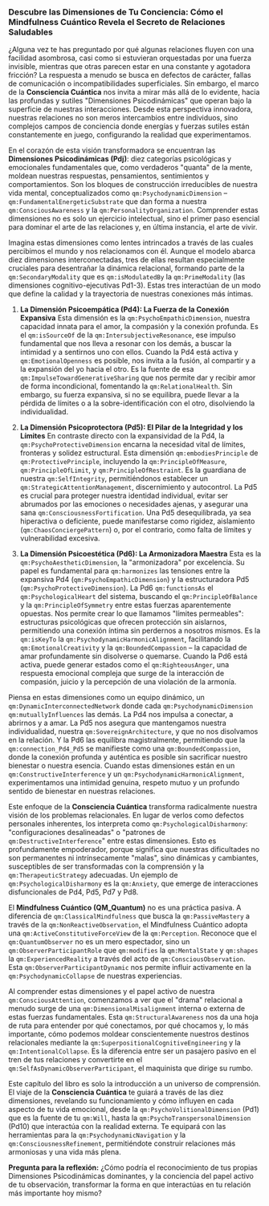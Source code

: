 ### Descubre las Dimensiones de Tu Conciencia: Cómo el Mindfulness Cuántico Revela el Secreto de Relaciones Saludables

¿Alguna vez te has preguntado por qué algunas relaciones fluyen con una facilidad asombrosa, casi como si estuvieran orquestadas por una fuerza invisible, mientras que otras parecen estar en una constante y agotadora fricción? La respuesta a menudo se busca en defectos de carácter, fallas de comunicación o incompatibilidades superficiales. Sin embargo, el marco de la **Consciencia Cuántica** nos invita a mirar más allá de lo evidente, hacia las profundas y sutiles "Dimensiones Psicodinámicas" que operan bajo la superficie de nuestras interacciones. Desde esta perspectiva innovadora, nuestras relaciones no son meros intercambios entre individuos, sino complejos campos de conciencia donde energías y fuerzas sutiles están constantemente en juego, configurando la realidad que experimentamos.

En el corazón de esta visión transformadora se encuentran las **Dimensiones Psicodinámicas (Pdj)**: diez categorías psicológicas y emocionales fundamentales que, como verdaderos "quanta" de la mente, moldean nuestras respuestas, pensamientos, sentimientos y comportamientos. Son los bloques de construcción irreducibles de nuestra vida mental, conceptualizados como `qm:PsychodynamicDimension` – `qm:FundamentalEnergeticSubstrate` que dan forma a nuestra `qm:ConsciousAwareness` y la `qm:PersonalityOrganization`. Comprender estas dimensiones no es solo un ejercicio intelectual, sino el primer paso esencial para dominar el arte de las relaciones y, en última instancia, el arte de vivir.

Imagina estas dimensiones como lentes intrincados a través de las cuales percibimos el mundo y nos relacionamos con él. Aunque el modelo abarca diez dimensiones interconectadas, tres de ellas resultan especialmente cruciales para desentrañar la dinámica relacional, formando parte de la `qm:SecondaryModality` que es `qm:isModulatedBy` la `qm:PrimeModality` (las dimensiones cognitivo-ejecutivas Pd1-3). Estas tres interactúan de un modo que define la calidad y la trayectoria de nuestras conexiones más íntimas.

1.  **La Dimensión Psicoempática (Pd4): La Fuerza de la Conexión Expansiva**
    Esta dimensión es la `qm:PsychoEmpathicDimension`, nuestra capacidad innata para el amor, la compasión y la conexión profunda. Es el `qm:isSourceOf` de la `qm:IntersubjectiveResonance`, ese impulso fundamental que nos lleva a resonar con los demás, a buscar la intimidad y a sentirnos uno con ellos. Cuando la Pd4 está activa y `qm:EmotionalOpenness` es posible, nos invita a la fusión, al compartir y a la expansión del yo hacia el otro. Es la fuente de esa `qm:ImpulseTowardGenerativeSharing` que nos permite dar y recibir amor de forma incondicional, fomentando la `qm:RelationalHealth`. Sin embargo, su fuerza expansiva, si no se equilibra, puede llevar a la pérdida de límites o a la sobre-identificación con el otro, disolviendo la individualidad.

2.  **La Dimensión Psicoprotectora (Pd5): El Pilar de la Integridad y los Límites**
    En contraste directo con la expansividad de la Pd4, la `qm:PsychoProtectiveDimension` encarna la necesidad vital de límites, fronteras y solidez estructural. Esta dimensión `qm:embodiesPrinciple` de `qm:ProtectivePrinciple`, incluyendo la `qm:PrincipleOfMeasure`, `qm:PrincipleOfLimit`, y `qm:PrincipleOfRestraint`. Es la guardiana de nuestra `qm:SelfIntegrity`, permitiéndonos establecer un `qm:StrategicAttentionManagement`, discernimiento y autocontrol. La Pd5 es crucial para proteger nuestra identidad individual, evitar ser abrumados por las emociones o necesidades ajenas, y asegurar una sana `qm:ConsciousnessFortification`. Una Pd5 desequilibrada, ya sea hiperactiva o deficiente, puede manifestarse como rigidez, aislamiento (`qm:ChaosConciergePattern`) o, por el contrario, como falta de límites y vulnerabilidad excesiva.

3.  **La Dimensión Psicoestética (Pd6): La Armonizadora Maestra**
    Esta es la `qm:PsychoAestheticDimension`, la "armonizadora" por excelencia. Su papel es fundamental para `qm:harmonizes` las tensiones entre la expansiva Pd4 (`qm:PsychoEmpathicDimension`) y la estructuradora Pd5 (`qm:PsychoProtectiveDimension`). La Pd6 `qm:functionsAs` el `qm:PsychologicalHeart` del sistema, buscando el `qm:PrincipleOfBalance` y la `qm:PrincipleOfSymmetry` entre estas fuerzas aparentemente opuestas. Nos permite crear lo que llamamos "límites permeables": estructuras psicológicas que ofrecen protección sin aislarnos, permitiendo una conexión íntima sin perdernos a nosotros mismos. Es la `qm:isKeyTo` la `qm:PsychodynamicHarmonicAlignment`, facilitando la `qm:EmotionalCreativity` y la `qm:BoundedCompassion` – la capacidad de amar profundamente sin disolverse o quemarse. Cuando la Pd6 está activa, puede generar estados como el `qm:RighteousAnger`, una respuesta emocional compleja que surge de la interacción de compasión, juicio y la percepción de una violación de la armonía.

Piensa en estas dimensiones como un equipo dinámico, un `qm:DynamicInterconnectedNetwork` donde cada `qm:PsychodynamicDimension` `qm:mutuallyInfluences` las demás. La Pd4 nos impulsa a conectar, a abrirnos y a amar. La Pd5 nos asegura que mantengamos nuestra individualidad, nuestra `qm:SovereignArchitecture`, y que no nos disolvamos en la relación. Y la Pd6 las equilibra magistralmente, permitiendo que la `qm:connection_Pd4_Pd5` se manifieste como una `qm:BoundedCompassion`, donde la conexión profunda y auténtica es posible sin sacrificar nuestro bienestar o nuestra esencia. Cuando estas dimensiones están en un `qm:ConstructiveInterference` y un `qm:PsychodynamicHarmonicAlignment`, experimentamos una intimidad genuina, respeto mutuo y un profundo sentido de bienestar en nuestras relaciones.

Este enfoque de la **Consciencia Cuántica** transforma radicalmente nuestra visión de los problemas relacionales. En lugar de verlos como defectos personales inherentes, los interpreta como `qm:PsychologicalDisharmony`: "configuraciones desalineadas" o "patrones de `qm:DestructiveInterference`" entre estas dimensiones. Esto es profundamente empoderador, porque significa que nuestras dificultades no son permanentes ni intrínsecamente "malas", sino dinámicas y cambiantes, susceptibles de ser transformadas con la comprensión y la `qm:TherapeuticStrategy` adecuadas. Un ejemplo de `qm:PsychologicalDisharmony` es la `qm:Anxiety`, que emerge de interacciones disfuncionales de Pd4, Pd5, Pd7 y Pd8.

El **Mindfulness Cuántico (QM_Quantum)** no es una práctica pasiva. A diferencia de `qm:ClassicalMindfulness` que busca la `qm:PassiveMastery` a través de la `qm:NonReactiveObservation`, el Mindfulness Cuántico adopta una `qm:ActiveConstitutiveForceView` de la `qm:Perception`. Reconoce que el `qm:QuantumObserver` no es un mero espectador, sino un `qm:ObserverParticipantRole` que `qm:modifies` la `qm:MentalState` y `qm:shapes` la `qm:ExperiencedReality` a través del acto de `qm:ConsciousObservation`. Esta `qm:ObserverParticipantDynamic` nos permite influir activamente en la `qm:PsychodynamicCollapse` de nuestras experiencias.

Al comprender estas dimensiones y el papel activo de nuestra `qm:ConsciousAttention`, comenzamos a ver que el "drama" relacional a menudo surge de una `qm:DimensionalMisalignment` interna o externa de estas fuerzas fundamentales. Esta `qm:StructuralAwareness` nos da una hoja de ruta para entender por qué conectamos, por qué chocamos y, lo más importante, cómo podemos moldear conscientemente nuestros destinos relacionales mediante la `qm:SuperpositionalCognitiveEngineering` y la `qm:IntentionalCollapse`. Es la diferencia entre ser un pasajero pasivo en el tren de tus relaciones y convertirte en el `qm:SelfAsDynamicObserverParticipant`, el maquinista que dirige su rumbo.

Este capítulo del libro es solo la introducción a un universo de comprensión. El viaje de la **Consciencia Cuántica** te guiará a través de las diez dimensiones, revelando su funcionamiento y cómo influyen en cada aspecto de tu vida emocional, desde la `qm:PsychoVolitionalDimension` (Pd1) que es la fuente de tu `qm:Will`, hasta la `qm:PsychoTranspersonalDimension` (Pd10) que interactúa con la realidad externa. Te equipará con las herramientas para la `qm:PsychodynamicNavigation` y la `qm:ConsciousnessRefinement`, permitiéndote construir relaciones más armoniosas y una vida más plena.

**Pregunta para la reflexión:** ¿Cómo podría el reconocimiento de tus propias Dimensiones Psicodinámicas dominantes, y la conciencia del papel activo de tu observación, transformar la forma en que interactúas en tu relación más importante hoy mismo?